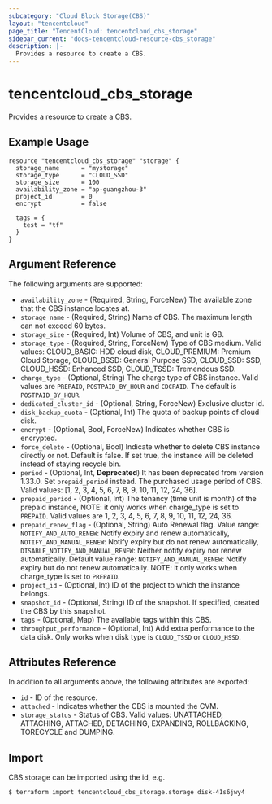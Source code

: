 ```yaml
---
subcategory: "Cloud Block Storage(CBS)"
layout: "tencentcloud"
page_title: "TencentCloud: tencentcloud_cbs_storage"
sidebar_current: "docs-tencentcloud-resource-cbs_storage"
description: |-
  Provides a resource to create a CBS.
---
```


# tencentcloud_cbs_storage

Provides a resource to create a CBS.

## Example Usage

```hcl
resource "tencentcloud_cbs_storage" "storage" {
  storage_name      = "mystorage"
  storage_type      = "CLOUD_SSD"
  storage_size      = 100
  availability_zone = "ap-guangzhou-3"
  project_id        = 0
  encrypt           = false

  tags = {
    test = "tf"
  }
}
```

## Argument Reference

The following arguments are supported:

* `availability_zone` - (Required, String, ForceNew) The available zone that the CBS instance locates at.
* `storage_name` - (Required, String) Name of CBS. The maximum length can not exceed 60 bytes.
* `storage_size` - (Required, Int) Volume of CBS, and unit is GB.
* `storage_type` - (Required, String, ForceNew) Type of CBS medium. Valid values: CLOUD_BASIC: HDD cloud disk, CLOUD_PREMIUM: Premium Cloud Storage, CLOUD_BSSD: General Purpose SSD, CLOUD_SSD: SSD, CLOUD_HSSD: Enhanced SSD, CLOUD_TSSD: Tremendous SSD.
* `charge_type` - (Optional, String) The charge type of CBS instance. Valid values are `PREPAID`, `POSTPAID_BY_HOUR` and `CDCPAID`. The default is `POSTPAID_BY_HOUR`.
* `dedicated_cluster_id` - (Optional, String, ForceNew) Exclusive cluster id.
* `disk_backup_quota` - (Optional, Int) The quota of backup points of cloud disk.
* `encrypt` - (Optional, Bool, ForceNew) Indicates whether CBS is encrypted.
* `force_delete` - (Optional, Bool) Indicate whether to delete CBS instance directly or not. Default is false. If set true, the instance will be deleted instead of staying recycle bin.
* `period` - (Optional, Int, **Deprecated**) It has been deprecated from version 1.33.0. Set `prepaid_period` instead. The purchased usage period of CBS. Valid values: [1, 2, 3, 4, 5, 6, 7, 8, 9, 10, 11, 12, 24, 36].
* `prepaid_period` - (Optional, Int) The tenancy (time unit is month) of the prepaid instance, NOTE: it only works when charge_type is set to `PREPAID`. Valid values are 1, 2, 3, 4, 5, 6, 7, 8, 9, 10, 11, 12, 24, 36.
* `prepaid_renew_flag` - (Optional, String) Auto Renewal flag. Value range: `NOTIFY_AND_AUTO_RENEW`: Notify expiry and renew automatically, `NOTIFY_AND_MANUAL_RENEW`: Notify expiry but do not renew automatically, `DISABLE_NOTIFY_AND_MANUAL_RENEW`: Neither notify expiry nor renew automatically. Default value range: `NOTIFY_AND_MANUAL_RENEW`: Notify expiry but do not renew automatically. NOTE: it only works when charge_type is set to `PREPAID`.
* `project_id` - (Optional, Int) ID of the project to which the instance belongs.
* `snapshot_id` - (Optional, String) ID of the snapshot. If specified, created the CBS by this snapshot.
* `tags` - (Optional, Map) The available tags within this CBS.
* `throughput_performance` - (Optional, Int) Add extra performance to the data disk. Only works when disk type is `CLOUD_TSSD` or `CLOUD_HSSD`.

## Attributes Reference

In addition to all arguments above, the following attributes are exported:

* `id` - ID of the resource.
* `attached` - Indicates whether the CBS is mounted the CVM.
* `storage_status` - Status of CBS. Valid values: UNATTACHED, ATTACHING, ATTACHED, DETACHING, EXPANDING, ROLLBACKING, TORECYCLE and DUMPING.


## Import

CBS storage can be imported using the id, e.g.

```
$ terraform import tencentcloud_cbs_storage.storage disk-41s6jwy4
```

